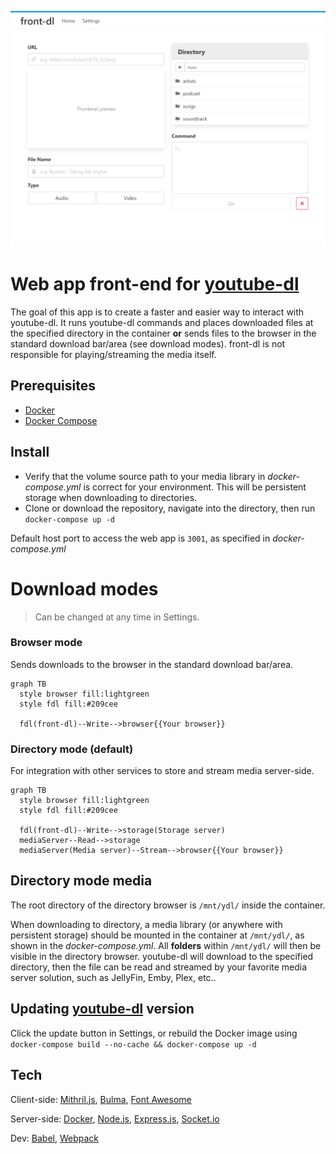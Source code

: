 ![](public/screenshot.png)
# Web app front-end for [youtube-dl][ydl] 
The goal of this app is to create a faster and easier way to interact with youtube-dl. It runs youtube-dl commands and places downloaded files at the specified directory in the container **or** sends files to the browser in the standard download bar/area (see download modes). front-dl is not responsible for playing/streaming the media itself.

## Prerequisites
- [Docker][docker]
- [Docker Compose][compose]

## Install
- Verify that the volume source path to your media library in *docker-compose.yml* is correct for your environment. This will be persistent storage when downloading to directories.
- Clone or download the repository, navigate into the directory, then run `docker-compose up -d`

Default host port to access the web app is `3001`, as specified in *docker-compose.yml*

# Download modes
> Can be changed at any time in Settings.

### Browser mode
Sends downloads to the browser in the standard download bar/area.
```mermaid
graph TB
  style browser fill:lightgreen
  style fdl fill:#209cee

  fdl(front-dl)--Write-->browser{{Your browser}}
```

### Directory mode (default)
For integration with other services to store and stream media server-side.
```mermaid
graph TB
  style browser fill:lightgreen
  style fdl fill:#209cee
  
  fdl(front-dl)--Write-->storage(Storage server)
  mediaServer--Read-->storage
  mediaServer(Media server)--Stream-->browser{{Your browser}}
```

## Directory mode media
The root directory of the directory browser is `/mnt/ydl/` inside the container.

When downloading to directory, a media library (or anywhere with persistent storage) should be mounted in the container at `/mnt/ydl/`, as shown in the *docker-compose.yml*. All **folders** within `/mnt/ydl/` will then be visible in the directory browser. youtube-dl will download to the specified directory, then the file can be read and streamed by your favorite media server solution, such as JellyFin, Emby, Plex, etc..

## Updating [youtube-dl][ydl] version
Click the update button in Settings, or rebuild the Docker image using `docker-compose build --no-cache && docker-compose up -d`

## Tech
Client-side: [Mithril.js][m], [Bulma][bu], [Font Awesome][fa]

Server-side: [Docker][d], [Node.js][n], [Express.js][e], [Socket.io][socket]

Dev: [Babel][ba], [Webpack][w]

[ydl]: https://github.com/ytdl-org/youtube-dl
[m]: https://mithril.js.org/
[bu]: https://bulma.io/
[d]: https://www.docker.com/
[n]: https://nodejs.org/
[e]: https://expressjs.com/
[fa]: https://fontawesome.com/
[ba]: https://babeljs.io/
[w]: https://webpack.js.org/
[socket]: https://socket.io/
[docker]: https://docs.docker.com/install/
[compose]: https://docs.docker.com/compose/install/